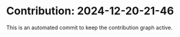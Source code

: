# Contribution: 2024-12-20-21-46
This is an automated commit to keep the contribution graph active.
